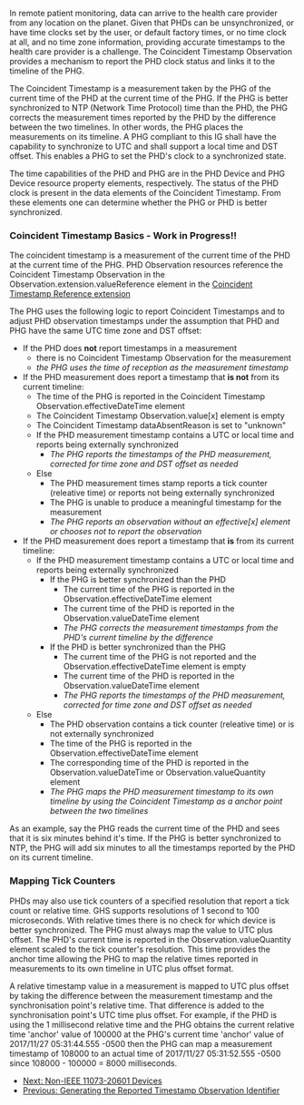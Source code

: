 In remote patient monitoring, data can arrive to the health care provider from any location on the planet. Given that PHDs can be unsynchronized, or have time clocks set by the user, or default factory times, or no time clock at all, and no time zone information, providing accurate timestamps to the health care provider is a challenge.  The Coincident Timestamp Observation provides a mechanism to report the PHD clock status and links it to the timeline of the PHG.

The Coincident Timestamp is a measurement taken by the PHG of the current time of the PHD at the current time of the PHG. If the PHG is better synchronized to NTP (Network Time Protocol) time than the PHD, the PHG corrects the measurement times reported by the PHD by the difference between the two timelines. In other words, the PHG places the measurements on its timeline. A PHG compliant to this IG shall have the capability to synchronize to UTC and shall support a local time and DST offset. This enables a PHG to set the PHD's clock to a synchronized state.

The time capabilities of the PHD and PHG are in the PHD Device and PHG Device resource property elements, respectively. The status of the PHD clock is present in the data elements of the Coincident Timestamp. From these elements one can determine whether the PHG or PHD is better synchronized.

### Coincident Timestamp Basics - Work in Progress!!
The coincident timestamp is a measurement of the current time of the PHD at the current time of the PHG. PHD Observation resources reference the Coincident Timestamp Observation in the Observation.extension.valueReference element in the [Coincident Timestamp Reference extension](StructureDefinition-CoincidentTimeStampReference.html)

The PHG uses the following logic to report Coincident Timestamps and to adjust PHD observation timestamps under the assumption that PHD and PHG have the same UTC time zone and DST offset:
<p class="new-content">

- If the PHD does **not** report timestamps in a measurement
  - there is no Coincident Timestamp Observation for the measurement 
  - *the PHG uses the time of reception as the measurement timestamp*
- If the PHD measurement does report a timestamp that **is not** from its current timeline:
  - The time of the PHG is reported in the Coincident Timestamp Observation.effectiveDateTime element
  - The Coincident Timestamp Observation.value[x] element is empty
  - The Coincident Timestamp dataAbsentReason is set to "unknown"
  - If the PHD measurement timestamp contains a UTC or local time and reports being externally synchronized 
    - *The PHG reports the timestamps of the PHD measurement, corrected for time zone and DST offset as needed*
  - Else
    - The PHD measurement times stamp reports a tick counter (releative time) or reports not being externally synchronized
    - The PHG is unable to produce a meaningful timestamp for the measurement
    - *The PHG reports an observation without an effective[x] element or chooses not to report the observation*
- If the PHD measurement does report a timestamp that **is** from its current timeline:
  - If the PHD measurement timestamp contains a UTC or local time and reports being externally synchronized
    - If the PHG is better synchronized than the PHD
      - The current time of the PHG is reported in the Observation.effectiveDateTime element
      - The current time of the PHD is reported in the Observation.valueDateTime element
      - *The PHG corrects the measurement timestamps from the PHD's current timeline by the difference*
    - If the PHD is better synchronized than the PHG 
      - The current time of the PHG is not reported and the Observation.effectiveDateTime element is empty
      - The current time of the PHD is reported in the Observation.valueDateTime element
      - *The PHG reports the timestamps of the PHD measurement, corrected for time zone and DST offset as needed*
  - Else
    - The PHD observation contains a tick counter (releative time) or is not externally synchronized
    - The time of the PHG is reported in the Observation.effectiveDateTime element
    - The corresponding time of the PHD is reported in the Observation.valueDateTime or Observation.valueQuantity element
    - *The PHG maps the PHD measurement timestamp to its own timeline by using the Coincident Timestamp as a anchor point between the two timelines*
</p>

As an example, say the PHG reads the current time of the PHD and sees that it is six minutes behind it's time. If the PHG is better synchronized to NTP, the PHG will add six minutes to all the timestamps reported by the PHD on its current timeline. 

### Mapping Tick Counters
PHDs may also use tick counters of a specified resolution that report a tick count or relative time. GHS supports resolutions of 1 second to 100 microseconds. With relative times there is no check for which device is better synchronized. The PHG must always map the value to UTC plus offset. The PHD's current time is reported in the Observation.valueQuantity element scaled to the tick counter's resolution. This time provides the anchor time allowing the PHG to map the relative times reported in measurements to its own timeline in UTC plus offset format.

A relative timestamp value in a measurement is mapped to UTC plus offset by taking the difference between the measurement timestamp and the synchronisation point's relative time. That difference is added to the synchronisation point's UTC time plus offset. For example, if the PHD is using the 1 millisecond relative time and the PHG obtains the current relative time 'anchor' value of 100000 at the PHG's current time 'anchor' value of 2017/11/27 05:31:44.555 -0500 then the PHG can map a measurement timestamp of 108000 to an actual time of 2017/11/27 05:31:52.555 -0500 since 108000 - 100000 = 8000 milliseconds.


 - [Next: Non-IEEE 11073-20601 Devices](Non11073PHDDevices.html)
 - [Previous: Generating the Reported Timestamp Observation Identifier](GeneratingtheReportedTimeStampIdentifier.html)

